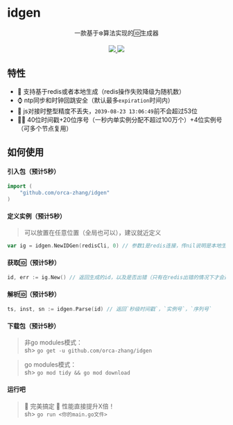 # idgen

<p align="center">一款基于❄️算法实现的🆔生成器</p>
<p align="center">
  <a href="/go.mod#L3" alt="go version">
    <img src="https://img.shields.io/badge/go%20version-%3E=1.11-brightgreen?style=flat"/>
  </a>
  <a href="https://github.com/orca-zhang/ecache/blob/master/LICENSE" alt="license MIT">
    <img src="https://img.shields.io/badge/license-MIT-brightgreen.svg?style=flat">
  </a>
</p>

## 特性

- 🚀 支持基于redis或者本地生成（redis操作失败降级为随机数）
- ⌚ ntp同步和时钟回跳安全（默认最多`expiration`时间内）
- 🦖 js对接时整型精度不丢失，`2039-08-23 13:06:49`前不会超过53位
- 🏳️‍🌈 40位时间戳+20位序号（一秒内单实例分配不超过100万个）+4位实例号（可多个节点复用）

## 如何使用

#### 引入包（预计5秒）
``` go
import (
    "github.com/orca-zhang/idgen"
)
```

#### 定义实例（预计5秒）
> 可以放置在任意位置（全局也可以），建议就近定义
``` go
var ig = idgen.NewIDGen(redisCli, 0) // 参数1是redis连接，传nil说明是本地生成，参数2是实例号(会取模16)
```

#### 获取🆔（预计5秒）
``` go
id, err := ig.New() // 返回生成的id，以及是否出错（只有在redis出错的情况下才会返回err，此时是降级，用的是随机数）
```

#### 解析🆔（预计5秒）
``` go
ts, inst, sn := idgen.Parse(id) // 返回`秒级时间戳`，`实例号`，`序列号`
```

#### 下载包（预计5秒）

> 非go modules模式：\
> sh>  ```go get -u github.com/orca-zhang/idgen```

> go modules模式：\
> sh>  ```go mod tidy && go mod download```

#### 运行吧
> 🎉 完美搞定 🚀 性能直接提升X倍！\
> sh>  ```go run <你的main.go文件>```
